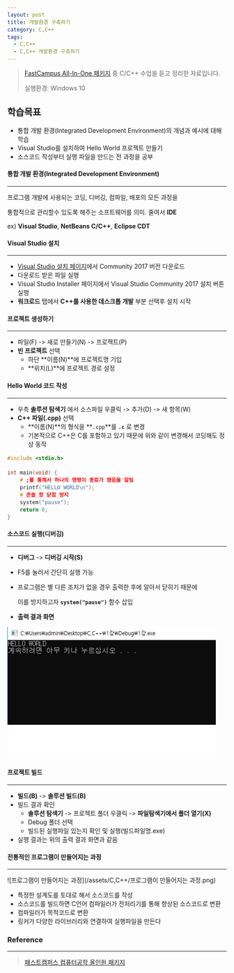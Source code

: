 ```yaml
---
layout: post
title: 개발환경 구축하기
category: C,C++
tags:
  - C,C++
  - C,C++ 개발환경 구축하기
---
```




> [FastCampus All-In-One 패키지](https://www.fastcampus.co.kr/dev_online_cs/) 중 C/C++ 수업을 듣고 정리한 자료입니다.
>
> 실행환경: Windows 10



## 학습목표

- 통합 개발 환경(Integrated Development Environment)의 개념과 예시에 대해 학습
- Visual Studio를 설치하여 Hello World 프로젝트 만들기
- 소스코드 작성부터 실행 파일을 만드는 전 과정을 공부



#### 통합 개발 환경(Integrated Development Environment)

---

프로그램 개발에 사용되는 코딩, 디버깅, 컴파일, 배포의 모든 과정을

통합적으로 관리할수 있도록 해주는 소프트웨어를 의미. 줄여서 **IDE**

ex) **Visual Studio**, **NetBeans C/C++**, **Eclipse CDT**



#### Visual Studio 설치

---

- [Visual Studio 설치 페이지](https://visualstudio.microsoft.com/ko/vs/)에서 Community 2017 버전 다운로드
- 다운로드 받은 파일 실행
- Visual Studio Installer 페이지에서 Visual Studio Community 2017 설치 버튼 실행
- **워크로드** 탭에서 **C++를 사용한 데스크톱 개발** 부분 선택후 설치 시작



#### 프로젝트 생성하기

---

- 파일(F) -> 새로 만들기(N) -> 프로젝트(P)
- **빈 프로젝트** 선택
  - 하단 **이름(N)**에 프로젝트명 기입
  - **위치(L)**에 프로젝트 경로 설정



#### Hello World 코드 작성

---

- 우측 **솔루션 탐색기** 에서 소스파일 우클릭 -> 추가(D) -> 새 항목(W)
- **C++ 파일(.cpp)** 선택
  - **이름(N)**의 형식을 **`.cpp`**를 **`.c`** 로 변경
  - 기본적으로 C++은 C를 포함하고 있기 때문에 위와 같이 변경해서 코딩해도 정상 동작

```c++
#include <stdio.h>

int main(void) {
    # ;를 통해서 하나의 명령이 종료가 됐음을 알림
	printf("HELLO WORLD\n");
    # 콘솔 창 닫힘 방지
	system("pause");
	return 0;
}
```



#### 소스코드 실행(디버깅)

---

- **디버그** -> **디버깅 시작(S)**

- F5를 눌러서 간단히 실행 가능

- 프로그램은 별 다른 조치가 없을 경우 출력한 후에 알아서 닫히기 때문에

  이를 방지하고자 **`system("pause")`** 함수 삽입

- **출력 결과 화면**

![debug](/assets/C,C++/01_debug.png)



#### 프로젝트 빌드

---

- **빌드(B)** -> **솔루션 빌드(B)**
- 빌드 결과 확인
  - **솔루션 탐색기** -> 프로젝트 폴더 우클릭 -> **파일탐색기에서 폴더 열기(X)**
  - Debug 폴더 선택
  - 빌드된 실행파일 있는지 확인 및 실행(빌드파일명.exe)
- 실행 결과는 위의 출력 결과 화면과 같음



#### 전통적인 프로그램이 만들어지는 과정

---

![프로그램이 만들어지는 과정](/assets/C,C++/프로그램이 만들어지는 과정.png)

- 특정한 설계도를 토대로 해서 소스코드를 작성
- 소스코드를 빌드하면 C언어 컴파일러가 전처리기를 통해 향상된 소스코드로 변환
- 컴파일러가 목적코드로 변환
- 링커가 다양한 라이브러리와 연결하여 실행파일을 만든다



### Reference

---

>[패스트캠퍼스 컴퓨터공학 올인원 패키지](https://online.fastcampus.co.kr/courses/enrolled/428668)

